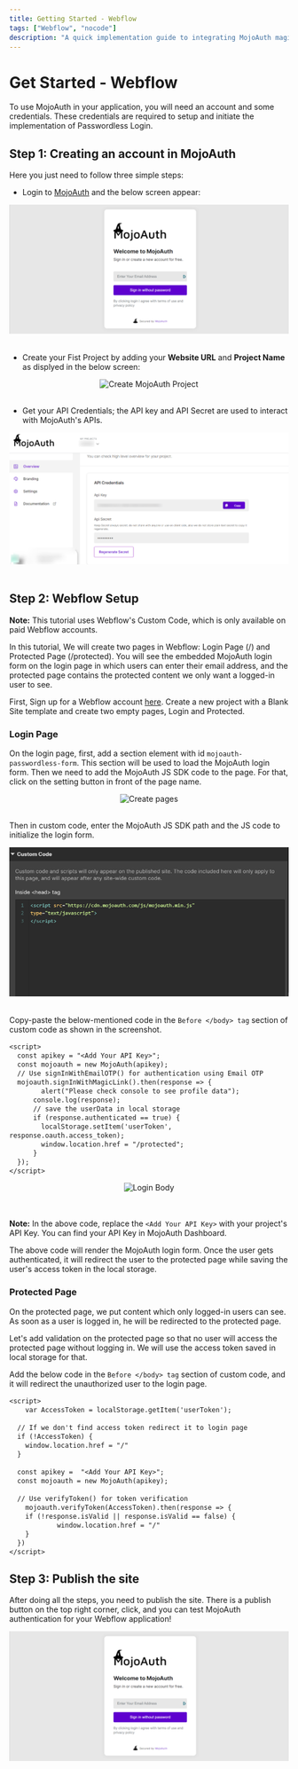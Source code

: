 ```yaml
---
title: Getting Started - Webflow
tags: ["Webflow", "nocode"]
description: "A quick implementation guide to integrating MojoAuth magic link to your Webflow site."
---
```


# Get Started - Webflow

To use MojoAuth in your application, you will need an account and some credentials. These credentials are required to setup and initiate the implementation of Passwordless Login.

## Step 1: Creating an account in MojoAuth

Here you just need to follow three simple steps:

- Login to [MojoAuth](https://mojoauth.com/signin) and the below screen appear:

<div style="text-align:center">
  <img src="../../assets/common-images/login.png" alt="MojoAuth" />
</div>
<br/>

- Create your Fist Project by adding your **Website URL** and **Project Name** as displyed in the below screen:

<div style="text-align:center">
  <img src="../../assets/common-images/project.png" alt="Create MojoAuth Project" />
</div>
<br/>

- Get your API Credentials; the API key and API Secret are used to interact with MojoAuth's APIs.

<div style="text-align:center">
  <img src="../../assets/common-images/dashboard.png" alt="MojoAuth Dashboad" />
</div>
<br/>

## Step 2: Webflow Setup

**Note:** This tutorial uses Webflow's Custom Code, which is only available on paid Webflow accounts.

In this tutorial, We will create two pages in Webflow: Login Page (/) and Protected Page (/protected). You will see the embedded MojoAuth login form on the login page in which users can enter their email address, and the protected page contains the protected content we only want a logged-in user to see.

First, Sign up for a Webflow account [here](https://webflow.com/dashboard/signup). Create a new project with a Blank Site template and create two empty pages, Login and Protected.

### Login Page

On the login page, first, add a section element with id `mojoauth-passwordless-form`. This section will be used to load the MojoAuth login form. Then we need to add the MojoAuth JS SDK code to the page. For that, click on the setting button in front of the page name.

<div style="text-align:center">
  <img src="./images/static-page.png" alt="Create pages" />
</div>
<br/>

Then in custom code, enter the MojoAuth JS SDK path and the JS code to initialize the login form.

<div style="text-align:center">
  <img src="./images/login-head.png" alt="Login Head" />
</div>
<br/>

Copy-paste the below-mentioned code in the `Before </body> tag` section of custom code as shown in the screenshot.

```JS
<script>
  const apikey = "<Add Your API Key>";
  const mojoauth = new MojoAuth(apikey);
  // Use signInWithEmailOTP() for authentication using Email OTP
  mojoauth.signInWithMagicLink().then(response => {
  		alert("Please check console to see profile data");
      console.log(response);
      // save the userData in local storage
      if (response.authenticated == true) {
        localStorage.setItem('userToken', response.oauth.access_token);
        window.location.href = "/protected";
      }
  });
</script>
```

<div style="text-align:center">
  <img src="./images/login-body.png" alt="Login Body" />
</div>
<br/>
<br/>

**Note:** In the above code, replace the `<Add Your API Key>` with your project's API Key. You can find your API Key in MojoAuth Dashboard.

The above code will render the MojoAuth login form. Once the user gets authenticated, it will redirect the user to the protected page while saving the user's access token in the local storage.

### Protected Page

On the protected page, we put content which only logged-in users can see. As soon as a user is logged in, he will be redirected to the protected page.

Let's add validation on the protected page so that no user will access the protected page without logging in. We will use the access token saved in local storage for that.

Add the below code in the `Before </body> tag` section of custom code, and it will redirect the unauthorized user to the login page.

```JS
<script>
	var AccessToken = localStorage.getItem('userToken');

  // If we don't find access token redirect it to login page
  if (!AccessToken) {
  	window.location.href = "/"
  }

  const apikey =  "<Add Your API Key>";
  const mojoauth = new MojoAuth(apikey);

  // Use verifyToken() for token verification
	mojoauth.verifyToken(AccessToken).then(response => {
    if (!response.isValid || response.isValid == false) {
			window.location.href = "/"
    }
  })
</script>
```

## Step 3: Publish the site

After doing all the steps, you need to publish the site. There is a publish button on the top right corner, click, and you can test MojoAuth authentication for your Webflow application!

<div style="text-align:center">
  <img src="../../assets/common-images/login.png" alt="MojoAuth" />
</div>
<br/>
